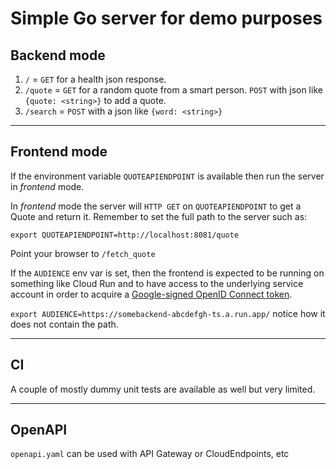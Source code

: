 # Simple Go server for demo purposes

## Backend mode

1. `/` = `GET` for a health json response.
2. `/quote` = `GET` for a random quote from a smart person. `POST` with json like `{quote: <string>}` to add a quote.
3. `/search` = `POST` with a json like `{word: <string>}`

---

## Frontend mode

If the environment variable `QUOTEAPIENDPOINT` is available then run the server in _frontend_ mode.

In _frontend_ mode the server will `HTTP GET` on `QUOTEAPIENDPOINT` to get a Quote and return it. Remember to set the full path to the server such as:

`export QUOTEAPIENDPOINT=http://localhost:8081/quote`

Point your browser to `/fetch_quote`

If the `AUDIENCE` env var is set, then the frontend is expected to be running on something like Cloud Run and to have access to the underlying service account in order to acquire a [Google-signed OpenID Connect token](https://cloud.google.com/run/docs/authenticating/service-to-service#set-up-sa). 

`export AUDIENCE=https://somebackend-abcdefgh-ts.a.run.app/` notice how it does not contain the path.

---

## CI

A couple of mostly dummy unit tests are available as well but very limited.

--- 

## OpenAPI

`openapi.yaml` can be used with API Gateway or CloudEndpoints, etc
